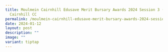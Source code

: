 ```yaml
---
title: Moulmein Cairnhill Edusave Merit Bursary Awards 2024 Session 3 (Part 1) @
  Cairnhill CC
permalink: /moulmein-cairnhill-edusave-merit-bursary-awards-2024-session-3-part-1-cairnhill-cc/
date: 2024-01-12
layout: post
description: ""
image: ""
variant: tiptap
---
```

